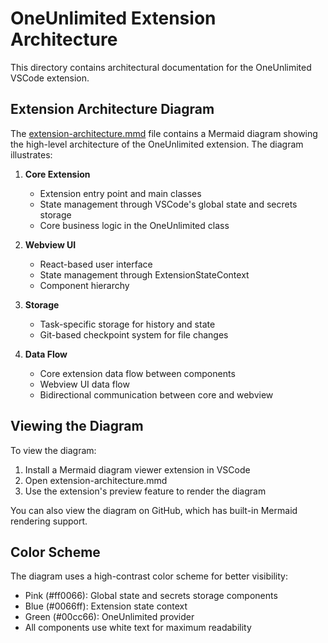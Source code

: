# OneUnlimited Extension Architecture

This directory contains architectural documentation for the OneUnlimited VSCode extension.

## Extension Architecture Diagram

The [extension-architecture.mmd](./extension-architecture.mmd) file contains a Mermaid diagram showing the high-level architecture of the OneUnlimited extension. The diagram illustrates:

1. **Core Extension**
   - Extension entry point and main classes
   - State management through VSCode's global state and secrets storage
   - Core business logic in the OneUnlimited class

2. **Webview UI**
   - React-based user interface
   - State management through ExtensionStateContext
   - Component hierarchy

3. **Storage**
   - Task-specific storage for history and state
   - Git-based checkpoint system for file changes

4. **Data Flow**
   - Core extension data flow between components
   - Webview UI data flow
   - Bidirectional communication between core and webview

## Viewing the Diagram

To view the diagram:
1. Install a Mermaid diagram viewer extension in VSCode
2. Open extension-architecture.mmd
3. Use the extension's preview feature to render the diagram

You can also view the diagram on GitHub, which has built-in Mermaid rendering support.

## Color Scheme

The diagram uses a high-contrast color scheme for better visibility:
- Pink (#ff0066): Global state and secrets storage components
- Blue (#0066ff): Extension state context
- Green (#00cc66): OneUnlimited provider
- All components use white text for maximum readability
